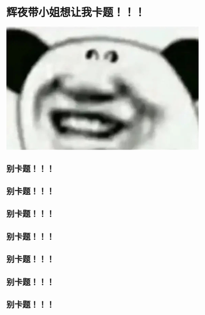 # **辉夜带小姐想让我卡题！！！**

![别卡题](别卡题.jpg)

## **别卡题！！！**
## **别卡题！！！**
## **别卡题！！！**
## **别卡题！！！**
## **别卡题！！！**
## **别卡题！！！**
## **别卡题！！！**